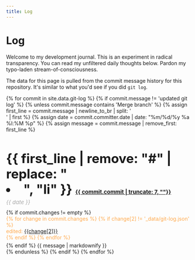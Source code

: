 ```yaml
---
title: Log
---
```


<meta charset="utf-8">
<meta name="viewport" content="width=device-width, initial-scale=1, shrink-to-fit=no">
<link rel="shortcut icon" type="image/x-icon" href="../favicon.ico">
  
<style>
  .header {
    font-size: 35px;
    font-weight: bold;
    margin-bottom: 5px;
  }
  .date {
    font-size: 15px;
    color: #aaa;
    margin-bottom: 10px;
    font-style: italic;
  }
  .commit > .files {
    color: rgb(255,169,77);
    margin-bottom: 5px;
  }
  .hash {
    font-size: 15px;
  }
</style>

<h1 id="title">Log</h1>

Welcome to my development journal. This is an experiment in radical transparency. You can read my unfiltered daily thoughts below. Pardon my typo-laden stream-of-consciousness. 

The data for this page is pulled from the commit message history for this repository. It's similar to what you'd see if you did `git log`. 

<div id="commits-container">
{% for commit in site.data.git-log %} 
  {% if commit.message != 'updated git log' %}
    {% unless commit.message contains 'Merge branch' %}
      {% assign first_line = commit.message | newline_to_br | split: '<br />' | first %} 
      {% assign date = commit.committer.date | date: "%m/%d/%y %a %l:%M %p" %}
      {% assign message = commit.message | remove_first: first_line %}
      <div class="commit">
        <h2 class="header">
          {{ first_line | remove: "#" | replace: "<li>", "li" }}
          <a class="hash" href="https://github.com/stevekrouse/futureofcoding.org/commit/{{ commit.commit }}">{{ commit.commit | truncate: 7, ""}}</a>
        </h2>
        <div class="date">{{ date }}</div>
        {% if commit.changes != empty %}
          <div class="files">
            {% for change in commit.changes %}
              {% if change[2] != '_data/git-log.json' %}
               <div class="file">
                  edited: <a target="_blank" href="https://github.com/stevekrouse/futureofcoding.org/blob/{{commit.commit}}/{{change[2]}}">{{change[2]}}</a>
                </div>
              {% endif %}  
            {% endfor %}
          </div>
        {% endif %}
        {{ message | markdownify }}
      </div>
    {% endunless %} 
  {% endif %}
{% endfor %}
</div>

<script>
  (function(i,s,o,g,r,a,m){i['GoogleAnalyticsObject']=r;i[r]=i[r]||function(){
  (i[r].q=i[r].q||[]).push(arguments)},i[r].l=1*new Date();a=s.createElement(o),
  m=s.getElementsByTagName(o)[0];a.async=1;a.src=g;m.parentNode.insertBefore(a,m)
  })(window,document,'script','https://www.google-analytics.com/analytics.js','ga');
  ga('create', 'UA-103157758-1', 'auto');
  ga('send', 'pageview');
</script>
<script repoPath="stevekrouse/futureofcoding.org" type="text/javascript" src="/unbreakable-links/index.js"></script>
